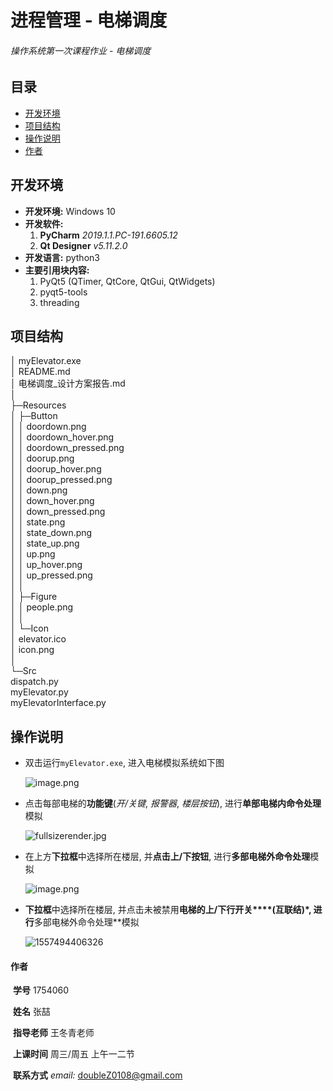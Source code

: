 # 进程管理 - 电梯调度

###### 操作系统第一次课程作业 - 电梯调度

## 目录

- [开发环境](#开发环境)
- [项目结构](#项目结构)
- [操作说明](#操作说明)
- [作者](#作者)

<a name="开发环境"></a>  

## 开发环境

- **开发环境:** Windows 10
- **开发软件:** 
  1. **PyCharm** *2019.1.1.PC-191.6605.12*
  2. **Qt Designer** *v5.11.2.0*
- **开发语言:** python3
- **主要引用块内容:**
  1. PyQt5 (QTimer, QtCore, QtGui, QtWidgets)
  2. pyqt5-tools
  3. threading

<a name="项目结构"></a>  

## 项目结构

│  myElevator.exe   
│  README.md   
│  电梯调度_设计方案报告.md   
│  
├─Resources   
│  ├─Button   
│  │      doordown.png   
│  │      doordown_hover.png   
│  │      doordown_pressed.png   
│  │      doorup.png   
│  │      doorup_hover.png   
│  │      doorup_pressed.png   
│  │      down.png   
│  │      down_hover.png   
│  │      down_pressed.png   
│  │      state.png   
│  │      state_down.png   
│  │      state_up.png   
│  │      up.png   
│  │      up_hover.png   
│  │      up_pressed.png   
│  │      
│  ├─Figure   
│  │      people.png   
│  │      
│  └─Icon   
│          elevator.ico   
│          icon.png   
│          
└─Src   
        dispatch.py   
        myElevator.py   
        myElevatorInterface.py   

<a name="操作说明"></a>  

## 操作说明

- 双击运行`myElevator.exe`, 进入电梯模拟系统如下图

  ![image.png](https://upload-images.jianshu.io/upload_images/12014150-9c8f6f1b7547b823.png?imageMogr2/auto-orient/strip%7CimageView2/2/w/1240)

- 点击每部电梯的**功能键**(*开/关键*, *报警器*, *楼层按钮*), 进行**单部电梯内命令处理**模拟

  ![fullsizerender.jpg](https://upload-images.jianshu.io/upload_images/12014150-fc9114292d629599.jpg?imageMogr2/auto-orient/strip%7CimageView2/2/w/1240)

- 在上方**下拉框**中选择所在楼层, 并**点击上/下按钮**, 进行**多部电梯外命令处理**模拟

  ![image.png](https://upload-images.jianshu.io/upload_images/12014150-84db2daa57e11544.png?imageMogr2/auto-orient/strip%7CimageView2/2/w/1240)

- **下拉框**中选择所在楼层, 并点击未被禁用**电梯的上/下行开关****(互联结)*, 进行**多部电梯外命令处理**模拟

  ![1557494406326](C:\Users\28718\AppData\Roaming\Typora\typora-user-images\1557494406326.png)

<a name="作者"></a>  

#### 作者

​	**学号**				1754060 

​	**姓名**				张喆

​	**指导老师**		王冬青老师

​	**上课时间**		周三/周五 上午一二节

​	**联系方式**		*email:* doubleZ0108@gmail.com